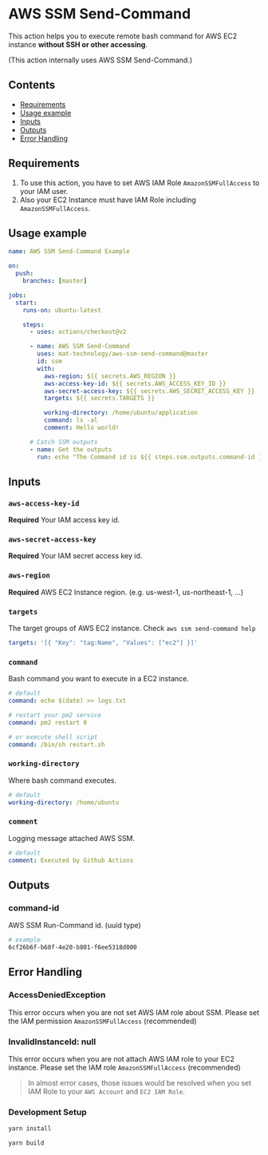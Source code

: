 # AWS SSM Send-Command

This action helps you to execute remote bash command for AWS EC2 instance **without SSH or other accessing**.

(This action internally uses AWS SSM Send-Command.)

## Contents

- [Requirements](#Requirements)
- [Usage example](#Usage-example)
- [Inputs](#Inputs)
- [Outputs](#Outputs)
- [Error Handling](#Error-Handling)

## Requirements

1. To use this action, you have to set AWS IAM Role `AmazonSSMFullAccess` to your IAM user.
2. Also your EC2 Instance must have IAM Role including `AmazonSSMFullAccess`.

## Usage example

```yml
name: AWS SSM Send-Command Example

on:
  push:
    branches: [master]

jobs:
  start:
    runs-on: ubuntu-latest

    steps:
      - uses: actions/checkout@v2

      - name: AWS SSM Send-Command
        uses: mat-technology/aws-ssm-send-command@master
        id: ssm
        with:
          aws-region: ${{ secrets.AWS_REGION }}
          aws-access-key-id: ${{ secrets.AWS_ACCESS_KEY_ID }}
          aws-secret-access-key: ${{ secrets.AWS_SECRET_ACCESS_KEY }}
          targets: ${{ secrets.TARGETS }}

          working-directory: /home/ubuntu/application
          command: ls -al
          comment: Hello world!

      # Catch SSM outputs
      - name: Get the outputs
        run: echo "The Command id is ${{ steps.ssm.outputs.command-id }}"
```

## Inputs

### `aws-access-key-id`

**Required** Your IAM access key id.

### `aws-secret-access-key`

**Required** Your IAM secret access key id.

### `aws-region`

**Required** AWS EC2 Instance region. (e.g. us-west-1, us-northeast-1, ...)

### `targets`

The target groups of AWS EC2 instance. Check `aws ssm send-command help`

```yml
targets: '[{ "Key": "tag:Name", "Values": ["ec2"] }]'
```

### `command`

Bash command you want to execute in a EC2 instance.

```yml
# default
command: echo $(date) >> logs.txt

# restart your pm2 service
command: pm2 restart 0

# or execute shell script
command: /bin/sh restart.sh
```

### `working-directory`

Where bash command executes.

```yml
# default
working-directory: /home/ubuntu
```

### `comment`

Logging message attached AWS SSM.

```yml
# default
comment: Executed by Github Actions
```

## Outputs

### command-id

AWS SSM Run-Command id. (uuid type)

```bash
# example
6cf26b6f-b68f-4e20-b801-f6ee5318d000
```

## Error Handling

### AccessDeniedException

This error occurs when you are not set AWS IAM role about SSM. Please set the IAM permission `AmazonSSMFullAccess` (recommended)

### InvalidInstanceId: null

This error occurs when you are not attach AWS IAM role to your EC2 instance. Please set the IAM role `AmazonSSMFullAccess` (recommended)

> In almost error cases, those issues would be resolved when you set IAM Role to your `AWS Account` and `EC2 IAM Role`.

### Development Setup

```bash
yarn install

yarn build
```
